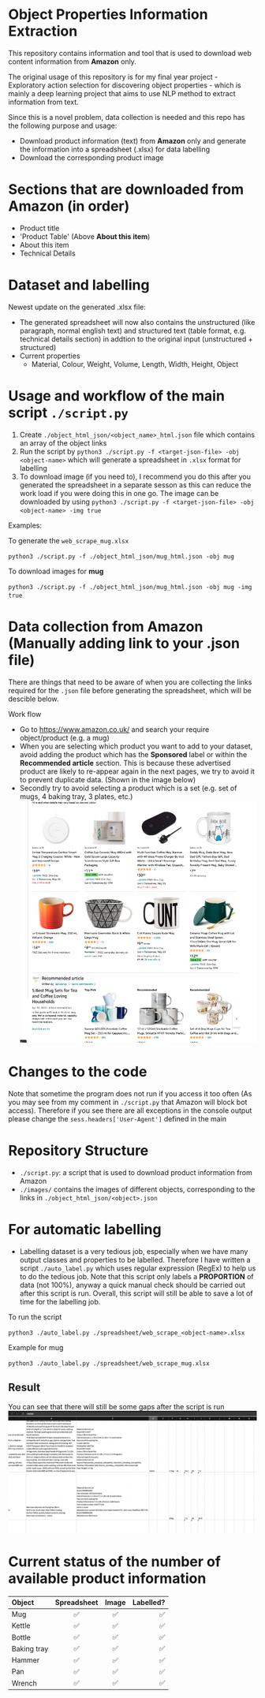 # Object Properties Information Extraction
This repository contains information and tool that is used to download web content information from **Amazon** only.

The original usage of this repository is for my final year project - Exploratory action selection for discovering object properties - which is mainly a deep learning project that aims to use NLP method to extract information from text.

Since this is a novel problem, data collection is needed and this repo has the following purpose and usage:
- Download product information (text) from **Amazon** only and generate the information into a spreadsheet (.xlsx) for data labelling
- Download the corresponding product image

# Sections that are downloaded from Amazon (in order)
- Product title
- 'Product Table' (Above **About this item**)
- About this item
- Technical Details

# Dataset and labelling
Newest update on the generated .xlsx file:
- The generated spreadsheet will now also contains the unstructured (like paragraph, normal english text) and structured text (table format, e.g. technical details section) in addtion to the original input (unstructured + structured)
- Current properties
  - Material, Colour, Weight, Volume, Length, Width, Height, Object

# Usage and workflow of the main script `./script.py`
1. Create `./object_html_json/<object_name>_html.json` file which contains an array of the object links
2. Run the script by `python3 ./script.py -f <target-json-file> -obj <object-name>` which will generate a spreadsheet in `.xlsx` format for labelling
3. To download image (if you need to), I recommend you do this after you generated the spreadsheet in a separate sesson as this can reduce the work load if you were doing this in one go. The image can be downloaded by using `python3 ./script.py -f <target-json-file> -obj <object-name> -img true`

Examples:

To generate the `web_scrape_mug.xlsx`

`python3 ./script.py -f ./object_html_json/mug_html.json -obj mug`

To download images for **mug**

`python3 ./script.py -f ./object_html_json/mug_html.json -obj mug -img true`
# Data collection from Amazon (Manually adding link to your .json file)
There are things that need to be aware of when you are collecting the links required for the `.json` file before generating the spreadsheet, which will be descible below.

Work flow
- Go to https://www.amazon.co.uk/ and search your require object/product (e.g. a mug)
- When you are selecting which product you want to add to your dataset, avoid adding the product which has the **Sponsored** label or within the **Recommended article** section. This is because these advertised product are likely to re-appear again in the next pages, we try to avoid it to prevent duplicate data. (Shown in the image below)
- Secondly try to avoid selecting a product which is a set (e.g. set of mugs, 4 baking tray, 3 plates, etc.)
![image info](./readme_src/amazon_web_scrape_example.png)

# Changes to the code
Note that sometime the program does not run if you access it too often (As you may see from my comment in `./script.py` that Amazon will block bot access). Therefore if you see there are all exceptions in the console output please change the `sess.headers['User-Agent']` defined in the main
# Repository Structure
- `./script.py`: a script that is used to download product information from Amazon
- `./images/` contains the images of different objects, corresponding to the links in `./object_html_json/<object>.json`


# For automatic labelling
- Labelling dataset is a very tedious job, especially when we have many output classes and properties to be labelled. Therefore I have written a script `./auto_label.py` which uses regular expression (RegEx) to help us to do the tedious job. Note that this script only labels a **PROPORTION** of data (not 100%), anyway a quick manual check should be carried out after this script is run. Overall, this script will still be able to save a lot of time for the labelling job.

To run the script

`python3 ./auto_label.py ./spreadsheet/web_scrape_<object-name>.xlsx`

Example for mug

`python3 ./auto_label.py ./spreadsheet/web_scrape_mug.xlsx`

## Result
You can see that there will still be some gaps after the script is run
![image info](./readme_src/auto_label.png)

# Current status of the number of available product information
| Object      | Spreadsheet             | Image               | Labelled?           |
| :---        |    :----:               |        :----:       |                ---: |
| Mug         | :white_check_mark:      | :white_check_mark:  | :white_check_mark:  |
| Kettle      | :white_check_mark:      | :white_check_mark:  | :white_check_mark:  |
| Bottle      | :white_check_mark:      | :white_check_mark:  | :white_check_mark:  |
| Baking tray | :white_check_mark:      | :white_check_mark:  | :white_check_mark:  |
| Hammer      | :white_check_mark:      | :white_check_mark:  | :white_check_mark:  |
| Pan         | :white_check_mark:      | :white_check_mark:  | :white_check_mark:  |
| Wrench      | :white_check_mark:      | :white_check_mark:  | :white_check_mark:  |